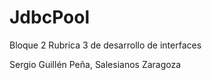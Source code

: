 # JdbcPool
Bloque 2 Rubrica 3 de desarrollo de interfaces

Sergio Guillén Peña, Salesianos Zaragoza
